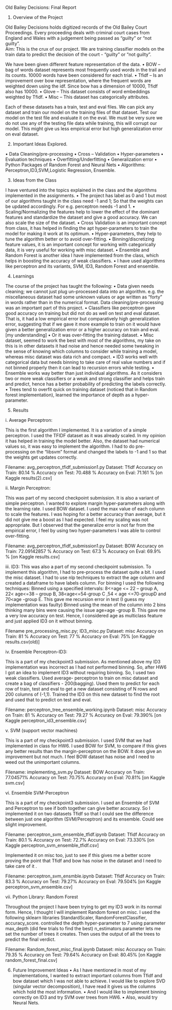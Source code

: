 Old Bailey Decisions: Final Report


1.	Overview of the Project 

Old Bailey Decisions holds digitized records of the Old Bailey Court Proceedings. Every proceeding deals with criminal court cases from England and Wales with a judgement being passed as “guilty” or “not guilty”.  
Aim: This is the crux of our project. We are training classifier models on the train data to predict the decision of the court - “guilty” or “not guilty”.  

We have been given different feature representation of the data.
•	BOW – bag of words dataset represents most frequently used words in the trail and its counts.    10000 words have been considered for each trial. 
•	Tfidf – Is an improvement over bow representation, where the frequent words are weighted down using the idf. Since bow has a dimension of 10000, Tfidf also has 10000.
•	Glove – This dataset consists of word embeddings weighted by Tfidf.
•	Misc – This dataset has categorically attributes.

Each of these datasets has a train, test and eval files. We can pick any dataset and train our model on the training files of that dataset. Test our model on the test file and evaluate it on the eval.
We must be very sure we do not use any of the testing file data while training, this will corrupt our model. This might give us less empirical error but high generalization error on eval dataset.

2.	Important Ideas Explored.

•	Data Cleaning/pre-processing
•	Cross – Validation
•	Hyper-parameters
•	Evaluation techniques
•	Overfitting/Underfitting
•	Generalization error
•	Python Packages of Random Forest and Neural Nets
•	Algorithms: Perceptron,ID3,SVM,Logistic Regression, Ensemble.



3.	Ideas from the Class 

I have ventured into the topics explained in the class and the algorithms implemented in the assignments.
•	The project has label as 0 and 1 but most of our algorithms taught in the class need -1 and 1; So that the weights can be updated accordingly. For e.g. perceptron needs -1 and 1.
•	Scaling/Normalizing the features help to lower the effect of the dominant features and standardize the dataset and give a good accuracy. We can also scale the size of the dataset.
•	Cross Validation is an important concept from class, it has helped in finding the apt hyper-parameters to train the model for making it work at its optimum.
•	Hyper-parameters, they help to tune the algorithm better or to avoid over-fitting.
•	Binning/discretizing feature values, it is an important concept for working with categorically data, it is very useful for working with misc dataset.
•	Ensemble and Random Forest is another idea I have implemented from the class, which helps in boosting the accuracy of weak classifiers.
•	I have used algorithms like perceptron and its variants, SVM, ID3, Random Forest and ensemble.


4.	Learnings

The course of the project has taught the following:
•	Data given needs cleaning; we cannot just plug un-processed data into an algorithm.  e.g. the miscellaneous dataset had some unknown values or age written as “forty” in words rather than in the numerical format.  Data cleaning/pre-processing was an important part of this project.
•	Classifiers like perceptron gave good accuracy on training but did not do as well on test and eval dataset. That is, it had a low empirical error but comparatively high generalization error, suggesting that if we gave it more example to train on it would have given a better generalization error or a higher accuracy on train and eval. [my understanding]
•	Or it was over-fitting the training dataset.
•	Misc dataset, seemed to work the best with most of the algorithms, my take on this is in other datasets it had noise and hence needed some tweaking in the sense of knowing which columns to consider while training a model, whereas misc dataset was data rich and compact.
•	ID3 works well with categorical data but needs binning to take care of real value numbers and if not binned properly then it can lead to recursion errors while testing.
•	Ensemble works way better than just individual algorithms. As it considers two or more weak classifiers or a weak and strong classifier and helps train and predict, hence has a better probability of predicting the labels correctly.
•	Trees tend to overfit quick on training dataset (noticed that in Random forest implementation), learned the importance of depth as a hyper-parameter.




5.	Results 

i.	Average Perceptron:

This is the first algorithm I implemented. It is a variation of a simple perceptron. I used the TFIDF dataset as it was already scaled. In my opinion it has helped in training the model better. Also, the dataset had numerical values so, it was easy to implement the algorithm. I had to do pre-processing on the “libsvm” format and changed the labels to 
-1 and 1 so that the weights get updates correctly.

Filename: avg_perceptron_tfidf_submission1.py
Dataset: Tfidf
Accuracy on Train: 80.14 %
Accuracy on Test: 70.488 %
Accuracy on Eval: 71.161 % [on Kaggle results(2).csv]


ii.	Margin Perceptron:

This was part of my second checkpoint submission. It is also a variant of simple perceptron. I wanted to explore margin hyper-parameters along with the learning rate. I used BOW dataset. I used the max value of each column to scale the features.  I was hoping for a better accuracy than average, but it did not give me a boost as I had expected. I feel my scaling was not appropriate. But I observed that the generalize error is not far from the empirical error, I feel by using two hyper-parameters I was able to control over-fitting.

Filename: avg_perceptron_tfidf_submission1.py
Dataset: BOW
Accuracy on Train: 72.09142857 %
Accuracy on Test: 67.3 %
Accuracy on Eval: 69.9% % [on Kaggle results.csv]

iii.	ID3:
This was also a part of my second checkpoint submission. To implement this algorithm, I had to pre-process the dataset quite a bit. I used the misc dataset. I had to use nlp techniques to extract the age column and created a dataframe to have labels column.
For binning I used the following techniques:
Binned using a specified intervals:  8<=age <= 22 – group A, 22< age<=38 – group B, 38<age<=54-group C ,54 < age <=70-groupD and 70<age -group E. This gave me recursion error in test (I guess my implementation was faulty)
Binned using the mean of the column into 2 bins thinking many bins were causing the issue age<mean- group A and mean>=age -group B. This gave me a very low accuracy on test.
Hence, I considered age as multiclass feature and just applied ID3 on it without binning.

Filename pre_processing_misc.py; ID3_misc.py
Dataset: misc
Accuracy on Train: 81 %
Accuracy on Test: 77 %
Accuracy on Eval: 75% [on Kaggle results.csv(old)]

iv.	Ensemble Perceptron-ID3:

This is a part of my checkpoint3 submission. As mentioned above my ID3 implementation was incorrect as I had not performed binning. So, after HW6 I got an idea to implement ID3 without requiring binning.
So, I used two weak classifiers.
Used average- perceptron to train on misc dataset and create a bag of classifiers - 200(bagging).
Used them to predict for each row of train, test and eval to get a new dataset consisting of N rows and 200 columns of (-1,1).
Trained the ID3 on this new dataset to find the root and used that to predict on test and eval. 

Filename: perceptron_tree_ensemble_working.ipynb
Dataset: misc
Accuracy on Train: 81 %
Accuracy on Test: 79.27 %
Accuracy on Eval: 79.390% [on Kaggle perceptron_id3_ensemble.csv]

v.	SVM (support vector machines)

This is a part of my checkpoint3 submission. I used SVM that we had implemented in class for HW6. I used BOW for SVM, to compare if this gives any better results than the margin-perceptron on the BOW. It does give an improvement but not much.
I feel BOW dataset has noise and I need to weed out the unimportant columns.


Filename: implementing_svm.py
Dataset: BOW
Accuracy on Train: 77.04571%
Accuracy on Test: 70.75%
Accuracy on Eval: 70.81% [on Kaggle svm.csv]

vi.	Ensemble SVM-Perceptron

This is a part of my checkpoint3 submission. I used an Ensemble of SVM and Perceptron to see if both together can give better accuracy. 
So I implemented it on two datasets 
Tfidf so that I could see the difference between just one algorithm (SVM/Perceptron) and its ensemble. Could see slight improvement.

Filename: perceptron_svm_ensemble_tfidf.ipynb
Dataset: Tfidf
Accuracy on Train: 80.1 %
Accuracy on Test: 72.7%
Accuracy on Eval: 73.330% [on Kaggle perceptron_svm_ensemble_tfidf.csv]

Implemented it on misc too, just to see if this gives me a better score proving the point that Tfidf and bow has noise in the dataset and I need to take care of it .

Filename: perceptron_svm_ensmble.ipynb
Dataset: Tfidf
Accuracy on Train: 83.3 %
Accuracy on Test: 79.27%
Accuracy on Eval: 79.504% [on Kaggle perceptron_svm_ensemble.csv]

vii.	Python Library: Random Forest

Throughout the project I have been trying to get my ID3 work in its normal form. Hence, I thought I will implement Random forest on misc. I used the following sklearn  libraries
StandardScaler, RandomForestClassifier, accuracy_score.
controlled the depth hyper-parameter to 7 using parameter max_depth (did few trials to find the best)
n_estimators parameter lets me set the number of trees it creates. Then uses the output of all the trees to predict the final verdict.

Filename: Random_forest_misc_final.ipynb
Dataset: misc
Accuracy on Train: 79.35 %
Accuracy on Test: 79.64%
Accuracy on Eval: 80.45% [on Kaggle random_forest_final.csv]




6.	Future Improvement Ideas
•	As I have mentioned in most of my implementations, I wanted to extract important columns from Tfidf and bow dataset which I was not able to achieve. I would like to explore SVD (singular vector decomposition), I have read it gives us the columns which hold the most information.
•	And I would like to implement binning correctly on ID3 and try SVM over trees from HW6.
•	Also, would try Neural Nets.















 

   

